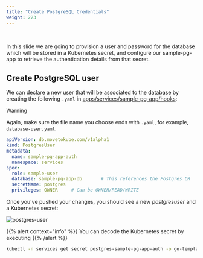 ```yaml
---
title: "Create PostgreSQL Credentials"
weight: 223
---
```

</br>

In this slide we are going to provision a user and password for the database which will be stored in a Kubernetes secret, and configure our sample-pg-app to retrieve the authentication details from that secret.

## Create PostgreSQL user

We can declare a new user that will be associated to the database by creating the following `.yaml` in [apps/services/sample-pg-app/hooks](https://github.com/Tom-HA/k8s-operators-workshop/tree/main/apps/services/sample-pg-app/hooks):  
> [!WARNING]  
> Again, make sure the file name you choose ends with `.yaml`, for example, `database-user.yaml`.

```yaml
apiVersion: db.movetokube.com/v1alpha1
kind: PostgresUser
metadata:
  name: sample-pg-app-auth
  namespace: services
spec:
  role: sample-user
  database: sample-pg-app-db       # This references the Postgres CR
  secretName: postgres
  privileges: OWNER     # Can be OWNER/READ/WRITE
```

Once you've pushed your changes, you should see a new _postgresuser_ and a Kubernetes secret:

![postgres-user](./images/postgres-user.png "postgres-user")

{{% alert context="info" %}}
You can decode the Kubernetes secret by executing
{{% /alert %}}

```sh
kubectl -n services get secret postgres-sample-pg-app-auth -o go-template='{{range $k,$v := .data}}{{printf "%s: " $k}}{{$v | base64decode}}{{"\n"}}{{end}}'
```